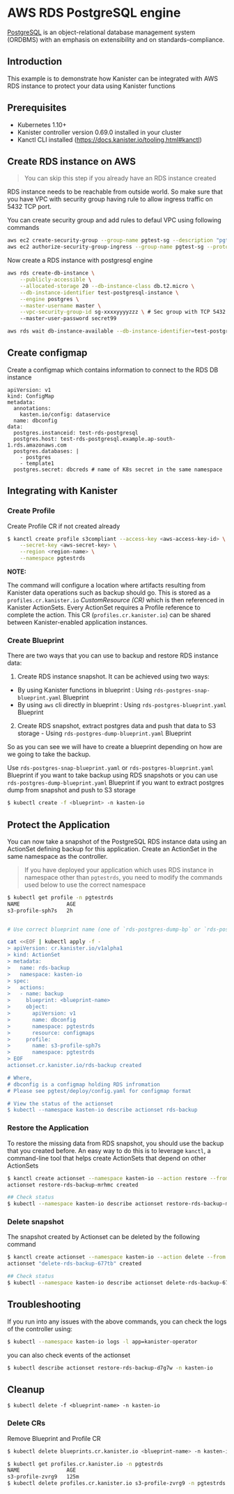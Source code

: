# AWS RDS PostgreSQL engine

[PostgreSQL](https://www.postgresql.org/) is an object-relational database management system (ORDBMS) with an emphasis on extensibility and on standards-compliance.

## Introduction

This example is to demonstrate how Kanister can be integrated with AWS RDS instance to protect your data using Kanister functions

## Prerequisites

- Kubernetes 1.10+
- Kanister controller version 0.69.0 installed in your cluster
- Kanctl CLI installed (https://docs.kanister.io/tooling.html#kanctl)

## Create RDS instance on AWS

> You can skip this step if you already have an RDS instance created

RDS instance needs to be reachable from outside world. So make sure that you have VPC with security group having rule to allow ingress traffic on 5432 TCP port.


You can create security group and add rules to defaul VPC using following commands

```bash
aws ec2 create-security-group --group-name pgtest-sg --description "pgtest security group"
aws ec2 authorize-security-group-ingress --group-name pgtest-sg --protocol tcp --port 5432 --cidr 0.0.0.0/0
```

Now create a RDS instance with postgresql engine

```bash
aws rds create-db-instance \
    --publicly-accessible \
    --allocated-storage 20 --db-instance-class db.t2.micro \
    --db-instance-identifier test-postgresql-instance \
    --engine postgres \
    --master-username master \
    --vpc-security-group-id sg-xxxxyyyyzzz \ # Sec group with TCP 5432 inbound rule
    --master-user-password secret99

aws rds wait db-instance-available --db-instance-identifier=test-postgresql-instance
```

## Create configmap

Create a configmap which contains information to connect to the RDS DB instance

```
apiVersion: v1
kind: ConfigMap
metadata:
  annotations:
    kasten.io/config: dataservice
  name: dbconfig
data:
  postgres.instanceid: test-rds-postgresql
  postgres.host: test-rds-postgresql.example.ap-south-1.rds.amazonaws.com
  postgres.databases: |
    - postgres
    - template1
  postgres.secret: dbcreds # name of K8s secret in the same namespace
```

## Integrating with Kanister

### Create Profile

Create Profile CR if not created already

```bash
$ kanctl create profile s3compliant --access-key <aws-access-key-id> \
	--secret-key <aws-secret-key> \
	--region <region-name> \
	--namespace pgtestrds
```

**NOTE:**

The command will configure a location where artifacts resulting from Kanister
data operations such as backup should go. This is stored as a `profiles.cr.kanister.io`
*CustomResource (CR)* which is then referenced in Kanister ActionSets. Every ActionSet
requires a Profile reference to complete the action. This CR (`profiles.cr.kanister.io`)
can be shared between Kanister-enabled application instances.


### Create Blueprint

There are two ways that you can use to backup and restore RDS instance data:


1. Create RDS instance snapshot. It can be achieved using two ways:
- By using Kanister functions in blueprint : Using `rds-postgres-snap-blueprint.yaml` Blueprint
- By using `aws` cli directly in blueprint : Using `rds-postgres-blueprint.yaml` Blueprint
2. Create RDS snapshot, extract postgres data and push that data to S3 storage - Using `rds-postgres-dump-blueprint.yaml` Blueprint

So as you can see we will have to create a blueprint depending on how are we going to take the backup.

Use `rds-postgres-snap-blueprint.yaml` or `rds-postgres-blueprint.yaml` Blueprint if you want to take backup using RDS snapshots or you can use `rds-postgres-dump-blueprint.yaml` Blueprint if you want to extract postgres dump from snapshot and push to S3 storage


```bash
$ kubectl create -f <blueprint> -n kasten-io
```

## Protect the Application

You can now take a snapshot of the PostgreSQL RDS instance data using an ActionSet defining backup for this application. Create an ActionSet in the same namespace as the controller.

> If you have deployed your application which uses RDS instance in namespace other than `pgtestrds`, you need to modify the commands used below to use the correct namespace

```bash
$ kubectl get profile -n pgtestrds
NAME               AGE
s3-profile-sph7s   2h


# Use correct blueprint name (one of `rds-postgres-dump-bp` or `rds-postgres-snapshot-bp`) you have created earlier

cat <<EOF | kubectl apply -f -
> apiVersion: cr.kanister.io/v1alpha1
> kind: ActionSet
> metadata:
>   name: rds-backup
>   namespace: kasten-io
> spec:
>   actions:
>   - name: backup
>     blueprint: <blueprint-name>
>     object:
>       apiVersion: v1
>       name: dbconfig
>       namespace: pgtestrds
>       resource: configmaps
>     profile:
>       name: s3-profile-sph7s
>       namespace: pgtestrds
> EOF
actionset.cr.kanister.io/rds-backup created

# Where,
# dbconfig is a configmap holding RDS infromation
# Please see pgtest/deploy/config.yaml for configmap format

# View the status of the actionset
$ kubectl --namespace kasten-io describe actionset rds-backup
```

### Restore the Application

To restore the missing data from RDS snapshot, you should use the backup that you created before. An easy way to do this is to leverage `kanctl`, a command-line tool that helps create ActionSets that depend on other ActionSets


```bash
$ kanctl create actionset --namespace kasten-io --action restore --from rds-backup
actionset restore-rds-backup-mrhmc created

## Check status
$ kubectl --namespace kasten-io describe actionset restore-rds-backup-mrhmc
```


### Delete snapshot

The snapshot created by Actionset can be deleted by the following command

```bash
$ kanctl create actionset --namespace kasten-io --action delete --from rds-backup
actionset "delete-rds-backup-677tb" created

## Check status
$ kubectl --namespace kasten-io describe actionset delete-rds-backup-677tb

```

## Troubleshooting

If you run into any issues with the above commands, you can check the logs of the controller using:

```bash
$ kubectl --namespace kasten-io logs -l app=kanister-operator
```

you can also check events of the actionset

```bash
$ kubectl describe actionset restore-rds-backup-d7g7w -n kasten-io
```

## Cleanup

```console
$ kubectl delete -f <blueprint-name> -n kasten-io
```

### Delete CRs
Remove Blueprint and Profile CR

```bash
$ kubectl delete blueprints.cr.kanister.io <blueprint-name> -n kasten-io

$ kubectl get profiles.cr.kanister.io -n pgtestrds
NAME               AGE
s3-profile-zvrg9   125m
$ kubectl delete profiles.cr.kanister.io s3-profile-zvrg9 -n pgtestrds
```
